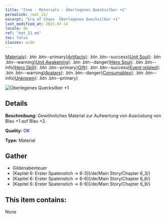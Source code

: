 ```yaml
---
title: "Item - Materials - Überlegenes Quecksilber +1"
permalink: /mat_21/
excerpt: "Era of Chaos  Überlegenes Quecksilber +1"
last_modified_at: 2021-07-14
locale: de
ref: "mat_21.md"
toc: false
classes: wide
---
```

 [Materials](/ItemsDE/){: .btn .btn--primary}[Artifacts](/ItemsDE/Artifacts/){: .btn .btn--success}[Unit Soul](/ItemsDE/UnitSoul/){: .btn .btn--warning}[Unit Awakening](/ItemsDE/UnitAwakening/){: .btn .btn--danger}[Hero Soul](/ItemsDE/HeroSoul/){: .btn .btn--info}[Hero Skill](/ItemsDE/HeroSkill/){: .btn .btn--primary}[Gift](/ItemsDE/Gift/){: .btn .btn--success}[Event related](/ItemsDE/Events/){: .btn .btn--warning}[Avatars](/ItemsDE/Avatars/){: .btn .btn--danger}[Consumables](/ItemsDE/Consumables/){: .btn .btn--info}[Unknown](/ItemsDE/Unknown/){: .btn .btn--primary}

 ![Überlegenes Quecksilber +1](/images/t/i_cailiao_shuiyin1.png)

## Details
 **Beschreibung:** Gewöhnliches Material zur Aufwertung von Ausrüstung von Blau +1 auf Blau +2.

 **Quality:** <span style="color: #0000CD">OK</span>

 **Type:** Material

## Gather

*    Gildenabenteuer 
*    [Kapitel 6: Erster Spatenstich -> 6-3](/de/Main Story/Chapter 6_3/) 
*    [Kapitel 6: Erster Spatenstich -> 6-6](/de/Main Story/Chapter 6_6/) 
*    [Kapitel 6: Erster Spatenstich -> 6-9](/de/Main Story/Chapter 6_9/) 

## This item contains:

  None

